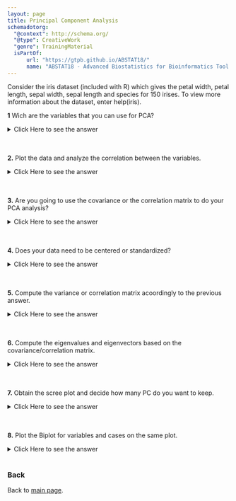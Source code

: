 ```yaml
---
layout: page
title: Principal Component Analysis
schemadotorg:
  "@context": http://schema.org/
  "@type": CreativeWork
  "genre": TrainingMaterial
  isPartOf:
      url: "https://gtpb.github.io/ABSTAT18/"
      name: "ABSTAT18 - Advanced Biostatistics for Bioinformatics Tool Users"
---
```


Consider the iris dataset (included with R) which gives the petal
width, petal length, sepal width, sepal length and species for 150
irises. To view more information about the dataset, enter
help(iris).


**1** Wich are the variables that you can use for PCA?

<details><summary>Click Here to see the answer</summary><p>

Just the quantitative ones: petal width, petal length, sepal width, sepal length.

</p></details>
<br/>
<br/>

**2.** Plot the data and analyze the correlation between the variables.

<details><summary>Click Here to see the answer</summary><p>
<div markdown="1">

```r
data<-iris[,1:4]  # object with the variables that we are going to do PCA

plot(data)
cor(data)

```

</div>
</p></details>
<br/>
<br/>

**3.** Are you going to use the covariance or the correlation matrix to do your PCA analysis?

<details><summary>Click Here to see the answer</summary><p>

The covariance matrix, because the data are on the same units.

</p></details>
<br/>
<br/>

**4.** Does your data need to be centered or standardized?

<details><summary>Click Here to see the answer</summary><p>
<div markdown="1">

Just centered, because the variables are on the same units.

```r
Data.red<-matrix(0,nrow=nrow(data),ncol=ncol(data))
dim(Data.red)


i<-1
for(i in 1:4){

Data.red[,i]<-data[,i]-mean(data[,i])

}
```

</div>
</p></details>
<br/>
<br/>

**5.** Compute the variance or correlation matrix acoordingly to the previous answer.

<details><summary>Click Here to see the answer</summary><p>
<div markdown="1">

```r
V<-cov(data) #original data
print(V)

V2<-cov(Data.red) #centered data
print(V2)

# observe that the two matrices are the same
```

</div>
</p></details>
<br/>
<br/>

**6.** Compute the eigenvalues and eigenvectors based on the covariance/correlation matrix.

<details><summary>Click Here to see the answer</summary><p>
<div markdown="1">

```r
ev<-eigen(V2)
names(ev)

ev$values   #eigenvalues

sum(ev$values) #sum of the eigenvalues equals the total of the variance
```

</div>
</p></details>
<br/>
<br/>

**7.** Obtain the scree plot and decide how many PC do you want to keep.

<details><summary>Click Here to see the answer</summary><p>
<div markdown="1">

```r
totvar<-sum(ev$values) #sum of the eigenvalues equals the total of the variance

j<-1
var.ev<-0
for (j in 1:4){

var.ev[j]  <-(ev$values[j]/sum(ev$values))*100

}

print(var.ev)

barplot(ev$values)
```

Two PC

</div>
</p></details>
<br/>
<br/>

**8.** Plot the Biplot for variables and cases on the same plot.

<details><summary>Click Here to see the answer</summary><p>
<div markdown="1">

```r
pc1.var<-round(var.ev[1])
pc2.var<-round(var.ev[2])

xlab=paste("PC1 - ",pc1.var," % of variation")
ylab=paste("PC2 - ",pc2.var," % of variation")

sd = sqrt(ev$values)
u<-t(scores)[,1]/sd[1]
v<-t(scores)[,2]/sd[2]
plot(u,v,main="BiPlot",xlab=xlab,ylab=ylab,type="p")
abline(0,0,col="red")
abline(0,90,col="green")

# First plot the variables as vectors
loadings = ev$vectors
arrows(0,0,loadings[,1]*sd[1],loadings[,2]*sd[2],length=0.1, lwd=2,angle=20, col="red")
text(loadings[,1]*sd[1]+0.2,loadings[,2]*sd[2]+0.2,c("Sepal.Length", "Sepal.Width",  "Petal.Length", "Petal.Width" ), col="red", cex=0.9)

# Second plot the scores as points (cases)
points(t(scores)[,1]/sd[1],t(scores)[,2]/sd[2],pch=16,col="blue")
text(t(scores)[,1]/sd[1]+0.1,t(scores)[,2]/sd[2]+0.1,seq(1:nrow(t(scores))) ,col="black", cex=1,font=3)
```

</div>
</p></details>

<br>

### Back

Back to [main page](../../index.md).
